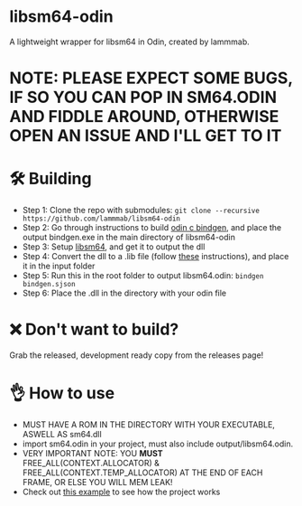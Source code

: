 # libsm64-odin
A lightweight wrapper for libsm64 in Odin, created by lammmab.
# NOTE: PLEASE EXPECT SOME BUGS, IF SO YOU CAN POP IN SM64.ODIN AND FIDDLE AROUND, OTHERWISE OPEN AN ISSUE AND I'LL GET TO IT
# 🛠️ Building
* Step 1: Clone the repo with submodules:
 ```git clone --recursive https://github.com/lammmab/libsm64-odin```
* Step 2: Go through instructions to build [odin c bindgen], and place the output bindgen.exe in the main directory of libsm64-odin
* Step 3: Setup [libsm64], and get it to output the dll
* Step 4: Convert the dll to a .lib file (follow [these] instructions), and place it in the input folder
* Step 5: Run this in the root folder to output libsm64.odin: 
```bindgen bindgen.sjson```
* Step 6: Place the .dll in the directory with your odin file


# ❌ Don't want to build?
Grab the released, development ready copy from the releases page!

# 👌 How to use
* MUST HAVE A ROM IN THE DIRECTORY WITH YOUR EXECUTABLE, ASWELL AS sm64.dll
* import sm64.odin in your project, must also include output/libsm64.odin.
* VERY IMPORTANT NOTE: YOU **MUST** FREE_ALL(CONTEXT.ALLOCATOR) & FREE_ALL(CONTEXT.TEMP_ALLOCATOR) AT THE END OF EACH FRAME, OR ELSE YOU WILL MEM LEAK!
* Check out [this example] to see how the project works

[this example]: https://github.com/lammmab/libsm64-odin/tree/main/example/example.odin
[these]: https://github.com/lammmab/libsm64-odin/blob/main/DLL.md
[libsm64]: https://github.com/libsm64/libsm64/tree/2195849aba5051acf97ae5d39d89135cd90b34b8
[odin c bindgen]: https://github.com/karl-zylinski/odin-c-bindgen/blob/46762d53bbadcddbd8c04be52d049b7833d021b5/README.md
